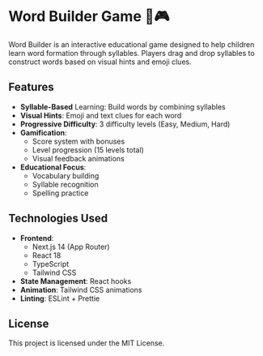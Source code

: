 # Word Builder Game 🧩🎮

Word Builder is an interactive educational game designed to help children learn
word formation through syllables. Players drag and drop syllables to construct
words based on visual hints and emoji clues.

## Features

- **Syllable-Based** Learning: Build words by combining syllables
- **Visual Hints**: Emoji and text clues for each word
- **Progressive Difficulty**: 3 difficulty levels (Easy, Medium, Hard)
- **Gamification**:
  - Score system with bonuses
  - Level progression (15 levels total)
  - Visual feedback animations
- **Educational Focus**:
  - Vocabulary building
  - Syllable recognition
  - Spelling practice

## Technologies Used

- **Frontend**:
  - Next.js 14 (App Router)
  - React 18
  - TypeScript
  - Tailwind CSS
- **State Management**: React hooks
- **Animation**: Tailwind CSS animations
- **Linting**: ESLint + Prettie

## License

This project is licensed under the MIT License.

